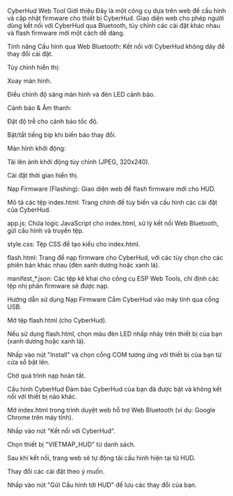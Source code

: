 CyberHud Web Tool
Giới thiệu
Đây là một công cụ dựa trên web để cấu hình và cập nhật firmware cho thiết bị CyberHud. Giao diện web cho phép người dùng kết nối với CyberHud qua Bluetooth, tùy chỉnh các cài đặt khác nhau và flash firmware mới một cách dễ dàng.

Tính năng
Cấu hình qua Web Bluetooth: Kết nối với CyberHud không dây để thay đổi cài đặt.

Tùy chỉnh hiển thị:

Xoay màn hình.

Điều chỉnh độ sáng màn hình và đèn LED cảnh báo.

Cảnh báo & Âm thanh:

Đặt độ trễ cho cảnh báo tốc độ.

Bật/tắt tiếng bíp khi biển báo thay đổi.

Màn hình khởi động:

Tải lên ảnh khởi động tùy chỉnh (JPEG, 320x240).

Cài đặt thời gian hiển thị.

Nạp Firmware (Flashing): Giao diện web để flash firmware mới cho HUD.

Mô tả các tệp
index.html: Trang chính để tùy biến và cấu hình các cài đặt của CyberHud.

app.js: Chứa logic JavaScript cho index.html, xử lý kết nối Web Bluetooth, gửi cấu hình và truyền tệp.

style.css: Tệp CSS để tạo kiểu cho index.html.

flash.html: Trang để nạp firmware cho CyberHud, với các tùy chọn cho các phiên bản khác nhau (đèn xanh dương hoặc xanh lá).


manifest_*.json: Các tệp kê khai cho công cụ ESP Web Tools, chỉ định các tệp nhị phân firmware sẽ được nạp.

Hướng dẫn sử dụng
Nạp Firmware
Cắm CyberHud vào máy tính qua cổng USB.

Mở tệp flash.html (cho CyberHud).

Nếu sử dụng flash.html, chọn màu đèn LED nhấp nháy trên thiết bị của bạn (xanh dương hoặc xanh lá).

Nhấp vào nút "Install" và chọn cổng COM tương ứng với thiết bị của bạn từ cửa sổ bật lên.

Chờ quá trình nạp hoàn tất.

Cấu hình CyberHud
Đảm bảo CyberHud của bạn đã được bật và không kết nối với thiết bị nào khác.

Mở index.html trong trình duyệt web hỗ trợ Web Bluetooth (ví dụ: Google Chrome trên máy tính).

Nhấp vào nút "Kết nối với CyberHud".

Chọn thiết bị "VIETMAP_HUD" từ danh sách.

Sau khi kết nối, trang web sẽ tự động tải cấu hình hiện tại từ HUD.

Thay đổi các cài đặt theo ý muốn.

Nhấp vào nút "Gửi Cấu hình tới HUD" để lưu các thay đổi của bạn.
